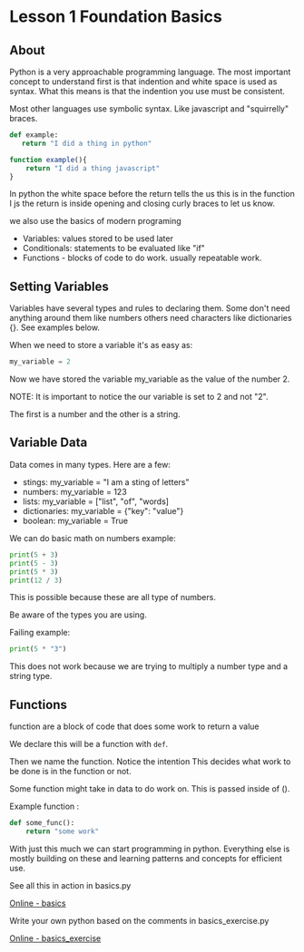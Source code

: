# Lesson 1 Foundation Basics

## About

Python is a very approachable programming language. 
The most important concept to understand first is that indention and white space is used as syntax. What this means is that the indention you use must be consistent.

Most other languages use symbolic syntax. Like javascript and "squirrelly" braces.

 ``` python
 def example:
    return "I did a thing in python"
```

```javascript
function example(){
    return "I did a thing javascript"
}
```

In python the white space before the return tells the us this is in the function
I js the return is inside opening and closing curly braces to let us know.

we also use the basics of modern programing

- Variables: values stored to be used later
- Conditionals: statements to be evaluated like "if"
- Functions - blocks of code to do work. usually repeatable work.

## Setting Variables

Variables have several types and rules to declaring them. Some don't need anything around them like numbers others need characters like dictionaries {}. See examples below.

When we need to store a variable it's as easy as:

``` python
my_variable = 2
```

Now we have stored the variable my_variable as the value of the number 2.

NOTE: It is important to notice the our variable is set to 2 and not "2".

The first is a number and the other is a string.

## Variable Data

Data comes in many types. Here are a few:

- stings: my_variable = "I am a sting of letters"
- numbers: my_variable = 123
- lists: my_variable = ["list", "of", "words]
- dictionaries: my_variable = {"key": "value"}
- boolean: my_variable = True

We can do basic math on numbers example:

``` python
print(5 + 3)
print(5 - 3)
print(5 * 3)
print(12 / 3)
```
This is possible because these are all type of numbers.

Be aware of the types you are using.

Failing example:
``` python
print(5 * "3")
```

This does not work because we are trying to multiply a number type and a string type.

## Functions

function are a block of code that does some work to return a value

We declare this will be a function with `def`.

Then we name the function. Notice the intention This decides what work to be done is in the function or not.

Some function might take in data to do work on. This is passed inside of ().

Example function : 
``` python
def some_func():
    return "some work"
```
With just this much we can start programming in python. Everything else is mostly building on these and learning patterns and concepts for efficient use.

See all this in action in basics.py

[Online - basics](https://www.mycompiler.io/view/5SN5hOluQ6m)

Write your own python based on the comments in basics_exercise.py

[Online - basics_exercise](https://www.mycompiler.io/view/K8ZhHX8Hkku)